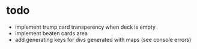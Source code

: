 # todo
- implement trump card transperency when deck is empty
- implement beaten cards area
- add generating keys for divs generated with maps (see console errors) 
